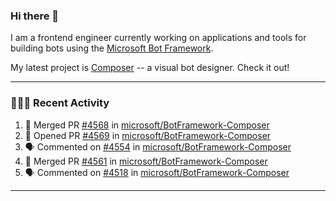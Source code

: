 ### Hi there 👋

I am a frontend engineer currently working on applications and tools for building bots using the [Microsoft Bot Framework](https://dev.botframework.com/).

My latest project is [Composer](https://github.com/microsoft/BotFramework-Composer) -- a visual bot designer. Check it out!

---

### 👨🏻‍💻 Recent Activity

<!--START_SECTION:activity-->
1. 🎉 Merged PR [#4568](https://github.com/microsoft/BotFramework-Composer/pull/4568) in [microsoft/BotFramework-Composer](https://github.com/microsoft/BotFramework-Composer)
2. 💪 Opened PR [#4569](https://github.com/microsoft/BotFramework-Composer/pull/4569) in [microsoft/BotFramework-Composer](https://github.com/microsoft/BotFramework-Composer)
3. 🗣 Commented on [#4554](https://github.com/microsoft/BotFramework-Composer/issues/4554) in [microsoft/BotFramework-Composer](https://github.com/microsoft/BotFramework-Composer)
4. 🎉 Merged PR [#4561](https://github.com/microsoft/BotFramework-Composer/pull/4561) in [microsoft/BotFramework-Composer](https://github.com/microsoft/BotFramework-Composer)
5. 🗣 Commented on [#4518](https://github.com/microsoft/BotFramework-Composer/issues/4518) in [microsoft/BotFramework-Composer](https://github.com/microsoft/BotFramework-Composer)
<!--END_SECTION:activity-->

---

<!--
**a-b-r-o-w-n/a-b-r-o-w-n** is a ✨ _special_ ✨ repository because its `README.md` (this file) appears on your GitHub profile.

Here are some ideas to get you started:

- 🔭 I’m currently working on ...
- 🌱 I’m currently learning ...
- 👯 I’m looking to collaborate on ...
- 🤔 I’m looking for help with ...
- 💬 Ask me about ...
- 📫 How to reach me: ...
- 😄 Pronouns: ...
- ⚡ Fun fact: ...
-->
